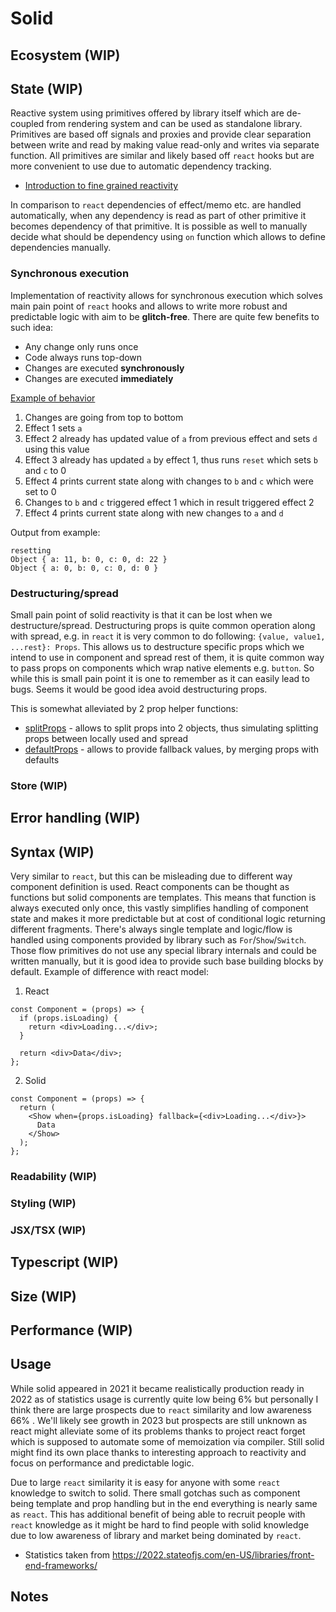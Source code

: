 # Solid

## Ecosystem (WIP)

## State (WIP)

Reactive system using primitives offered by library itself which are de-coupled from rendering system and can be used as standalone library. Primitives are based off signals and proxies and provide clear separation between write and read by making value read-only and writes via separate function. All primitives are similar and likely based off `react` hooks but are more convenient to use due to automatic dependency tracking.

- [Introduction to fine grained reactivity](https://dev.to/ryansolid/a-hands-on-introduction-to-fine-grained-reactivity-3ndf)

In comparison to `react` dependencies of effect/memo etc. are handled automatically, when any dependency is read as part of other primitive it becomes dependency of that primitive. It is possible as well to manually decide what should be dependency using `on` function which allows to define dependencies manually.

### Synchronous execution

Implementation of reactivity allows for synchronous execution which solves main pain point of `react` hooks and allows to write more robust and predictable logic with aim to be **glitch-free**. There are quite few benefits to such idea:

- Any change only runs once
- Code always runs top-down
- Changes are executed **synchronously**
- Changes are executed **immediately**

[Example of behavior](https://github.com/Nvos/comparison2023/tree/master/app-solid/src/State1.tsx)

1. Changes are going from top to bottom
2. Effect 1 sets `a`
3. Effect 2 already has updated value of `a` from previous effect and sets `d` using this value
4. Effect 3 already has updated `a` by effect 1, thus runs `reset` which sets `b` and `c` to 0
5. Effect 4 prints current state along with changes to `b` and `c` which were set to 0
6. Changes to `b` and `c` triggered effect 1 which in result triggered effect 2
7. Effect 4 prints current state along with new changes to `a` and `d`

Output from example:

```
resetting
Object { a: 11, b: 0, c: 0, d: 22 }
Object { a: 0, b: 0, c: 0, d: 0 }
```

### Destructuring/spread

Small pain point of solid reactivity is that it can be lost when we destructure/spread. Destructuring props is quite common operation along with spread, e.g. in `react` it is very common to do following: `{value, value1, ...rest}: Props`. This allows us to destructure specific props which we intend to use in component and spread rest of them, it is quite common way to pass props on components which wrap native elements e.g. `button`. So while this is small pain point it is one to remember as it can easily lead to bugs. Seems it would be good idea avoid destructuring props.

This is somewhat alleviated by 2 prop helper functions:

- [splitProps](https://www.solidjs.com/tutorial/props_split) - allows to split props into 2 objects, thus simulating splitting props between locally used and spread
- [defaultProps](https://www.solidjs.com/tutorial/props_defaults) - allows to provide fallback values, by merging props with defaults

### Store (WIP)

## Error handling (WIP)

## Syntax (WIP)

Very similar to `react`, but this can be misleading due to different way component definition is used. React components can be thought as functions but solid components are templates. This means that function is always executed only once, this vastly simplifies handling of component state and makes it more predictable but at cost of conditional logic returning different fragments. There's always single template and logic/flow is handled using components provided by library such as `For`/`Show`/`Switch`. Those flow primitives do not use any special library internals and could be written manually, but it is good idea to provide such base building blocks by default. Example of difference with react model:

1. React

```tsx
const Component = (props) => {
  if (props.isLoading) {
    return <div>Loading...</div>;
  }

  return <div>Data</div>;
};
```

2. Solid

```tsx
const Component = (props) => {
  return (
    <Show when={props.isLoading} fallback={<div>Loading...</div>}>
      Data
    </Show>
  );
};
```

### Readability (WIP)

### Styling (WIP)

### JSX/TSX (WIP)

## Typescript (WIP)

## Size (WIP)

## Performance (WIP)

## Usage

While solid appeared in 2021 it became realistically production ready in 2022 as of statistics usage is currently quite low being 6% but personally I think there are large prospects due to `react` similarity and low awareness 66% . We'll likely see growth in 2023 but prospects are still unknown as react might alleviate some of its problems thanks to project react forget which is supposed to automate some of memoization via compiler. Still solid might find its own place thanks to interesting approach to reactivity and focus on performance and predictable logic.

Due to large `react` similarity it is easy for anyone with some `react` knowledge to switch to solid. There small gotchas such as component being template and prop handling but in the end everything is nearly same as `react`. This has additional benefit of being able to recruit people with `react` knowledge as it might be hard to find people with solid knowledge due to low awareness of library and market being dominated by `react`.

- Statistics taken from https://2022.stateofjs.com/en-US/libraries/front-end-frameworks/

## Notes
